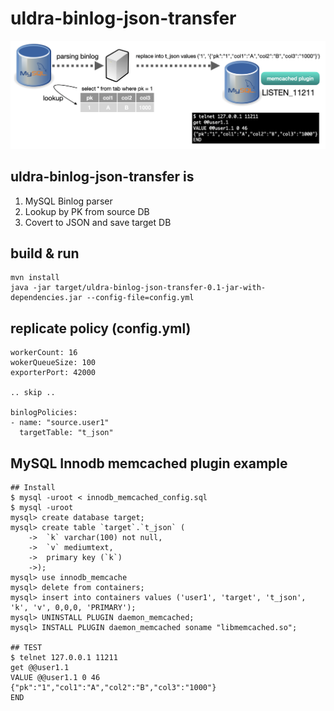 # uldra-binlog-json-transfer

<img src="overview.png" width="800">

## uldra-binlog-json-transfer is 
1. MySQL Binlog parser
2. Lookup by PK from source DB
3. Covert to JSON and save target DB

## build & run
    mvn install
    java -jar target/uldra-binlog-json-transfer-0.1-jar-with-dependencies.jar --config-file=config.yml

## replicate policy (config.yml)
    workerCount: 16
    wokerQueueSize: 100
    exporterPort: 42000
    
    .. skip ..
    
    binlogPolicies:
    - name: "source.user1"
      targetTable: "t_json"

## MySQL Innodb memcached plugin example
    ## Install
    $ mysql -uroot < innodb_memcached_config.sql
    $ mysql -uroot
    mysql> create database target;
    mysql> create table `target`.`t_json` (
        ->  `k` varchar(100) not null,
        ->  `v` mediumtext,
        ->  primary key (`k`)
        ->);
    mysql> use innodb_memcache
    mysql> delete from containers;
    mysql> insert into containers values ('user1', 'target', 't_json', 'k', 'v', 0,0,0, 'PRIMARY');
    mysql> UNINSTALL PLUGIN daemon_memcached; 
    mysql> INSTALL PLUGIN daemon_memcached soname "libmemcached.so"; 
    
    ## TEST
    $ telnet 127.0.0.1 11211
    get @@user1.1
    VALUE @@user1.1 0 46
    {"pk":"1","col1":"A","col2":"B","col3":"1000"}
    END
